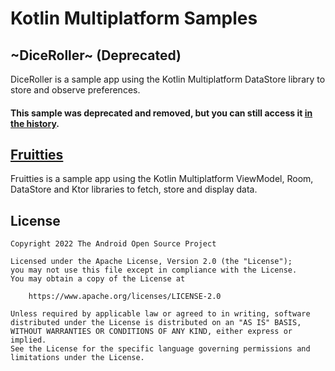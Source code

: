 # Kotlin Multiplatform Samples

## ~DiceRoller~ (Deprecated)

DiceRoller is a sample app using the Kotlin Multiplatform DataStore library to store and observe preferences.

#### This sample was deprecated and removed, but you can still access it [in the history](https://github.com/android/kotlin-multiplatform-samples/tree/36d62a15d6e476e0f0ee4102b881aa40806bb8dd/DiceRoller).

## [Fruitties](./Fruitties)

Fruitties is a sample app using the Kotlin Multiplatform ViewModel, Room, DataStore and Ktor libraries to fetch, store and display data.

## License

```
Copyright 2022 The Android Open Source Project

Licensed under the Apache License, Version 2.0 (the "License");
you may not use this file except in compliance with the License.
You may obtain a copy of the License at

    https://www.apache.org/licenses/LICENSE-2.0

Unless required by applicable law or agreed to in writing, software
distributed under the License is distributed on an "AS IS" BASIS,
WITHOUT WARRANTIES OR CONDITIONS OF ANY KIND, either express or implied.
See the License for the specific language governing permissions and
limitations under the License.
```
